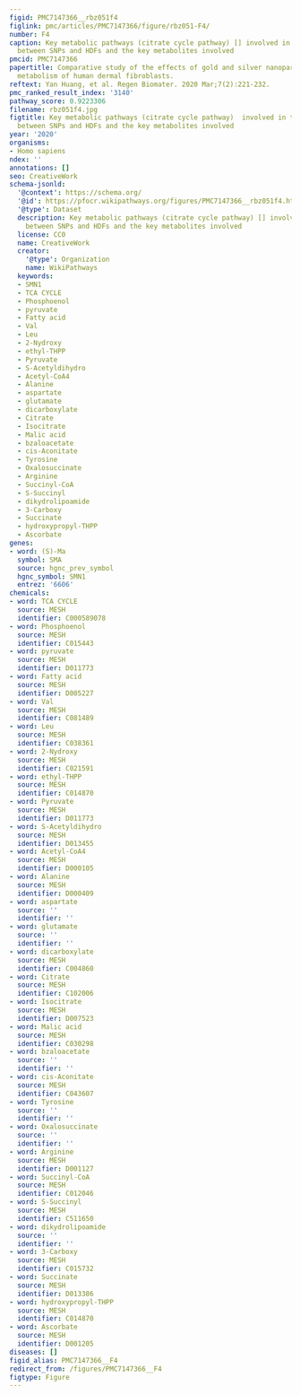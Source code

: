 ```yaml
---
figid: PMC7147366__rbz051f4
figlink: pmc/articles/PMC7147366/figure/rbz051-F4/
number: F4
caption: Key metabolic pathways (citrate cycle pathway) [] involved in the interaction
  between SNPs and HDFs and the key metabolites involved
pmcid: PMC7147366
papertitle: Comparative study of the effects of gold and silver nanoparticles on the
  metabolism of human dermal fibroblasts.
reftext: Yan Huang, et al. Regen Biomater. 2020 Mar;7(2):221-232.
pmc_ranked_result_index: '3140'
pathway_score: 0.9223306
filename: rbz051f4.jpg
figtitle: Key metabolic pathways (citrate cycle pathway)  involved in the interaction
  between SNPs and HDFs and the key metabolites involved
year: '2020'
organisms:
- Homo sapiens
ndex: ''
annotations: []
seo: CreativeWork
schema-jsonld:
  '@context': https://schema.org/
  '@id': https://pfocr.wikipathways.org/figures/PMC7147366__rbz051f4.html
  '@type': Dataset
  description: Key metabolic pathways (citrate cycle pathway) [] involved in the interaction
    between SNPs and HDFs and the key metabolites involved
  license: CC0
  name: CreativeWork
  creator:
    '@type': Organization
    name: WikiPathways
  keywords:
  - SMN1
  - TCA CYCLE
  - Phosphoenol
  - pyruvate
  - Fatty acid
  - Val
  - Leu
  - 2-Nydroxy
  - ethyl-THPP
  - Pyruvate
  - S-Acetyldihydro
  - Acetyl-CoA4
  - Alanine
  - aspartate
  - glutamate
  - dicarboxylate
  - Citrate
  - Isocitrate
  - Malic acid
  - bzaloacetate
  - cis-Aconitate
  - Tyrosine
  - Oxalosuccinate
  - Arginine
  - Succinyl-CoA
  - S-Succinyl
  - dikydrolipoamide
  - 3-Carboxy
  - Succinate
  - hydroxypropyl-THPP
  - Ascorbate
genes:
- word: (S)-Ma
  symbol: SMA
  source: hgnc_prev_symbol
  hgnc_symbol: SMN1
  entrez: '6606'
chemicals:
- word: TCA CYCLE
  source: MESH
  identifier: C000589078
- word: Phosphoenol
  source: MESH
  identifier: C015443
- word: pyruvate
  source: MESH
  identifier: D011773
- word: Fatty acid
  source: MESH
  identifier: D005227
- word: Val
  source: MESH
  identifier: C081489
- word: Leu
  source: MESH
  identifier: C038361
- word: 2-Nydroxy
  source: MESH
  identifier: C021591
- word: ethyl-THPP
  source: MESH
  identifier: C014870
- word: Pyruvate
  source: MESH
  identifier: D011773
- word: S-Acetyldihydro
  source: MESH
  identifier: D013455
- word: Acetyl-CoA4
  source: MESH
  identifier: D000105
- word: Alanine
  source: MESH
  identifier: D000409
- word: aspartate
  source: ''
  identifier: ''
- word: glutamate
  source: ''
  identifier: ''
- word: dicarboxylate
  source: MESH
  identifier: C004860
- word: Citrate
  source: MESH
  identifier: C102006
- word: Isocitrate
  source: MESH
  identifier: D007523
- word: Malic acid
  source: MESH
  identifier: C030298
- word: bzaloacetate
  source: ''
  identifier: ''
- word: cis-Aconitate
  source: MESH
  identifier: C043607
- word: Tyrosine
  source: ''
  identifier: ''
- word: Oxalosuccinate
  source: ''
  identifier: ''
- word: Arginine
  source: MESH
  identifier: D001127
- word: Succinyl-CoA
  source: MESH
  identifier: C012046
- word: S-Succinyl
  source: MESH
  identifier: C511650
- word: dikydrolipoamide
  source: ''
  identifier: ''
- word: 3-Carboxy
  source: MESH
  identifier: C015732
- word: Succinate
  source: MESH
  identifier: D013386
- word: hydroxypropyl-THPP
  source: MESH
  identifier: C014870
- word: Ascorbate
  source: MESH
  identifier: D001205
diseases: []
figid_alias: PMC7147366__F4
redirect_from: /figures/PMC7147366__F4
figtype: Figure
---
```

